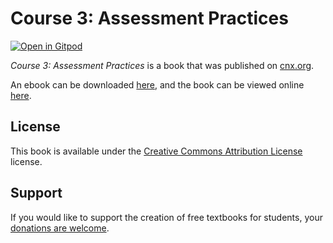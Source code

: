 # Course 3: Assessment Practices

[![Open in Gitpod](https://gitpod.io/button/open-in-gitpod.svg)](https://gitpod.io/from-referrer/)

_Course 3: Assessment Practices_ is a book that was published on [cnx.org](https://cnx.org/).

An ebook can be downloaded [here](https://github.com/cnx-user-books/cnxbook-course-3-assessment-practices/releases/latest), and the book can be viewed online [here](https://github.com/cnx-user-books/cnxbook-course-3-assessment-practices/releases/latest).

## License
This book is available under the [Creative Commons Attribution License](./LICENSE) license.

## Support
If you would like to support the creation of free textbooks for students, your [donations are welcome](https://riceconnect.rice.edu/donation/support-openstax-banner).
